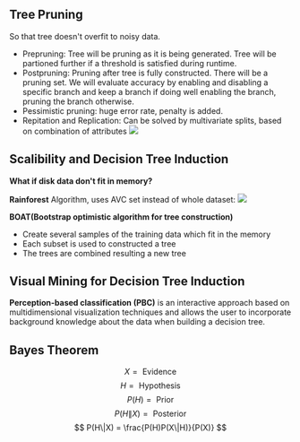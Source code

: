 ## Tree Pruning
So that tree doesn't overfit to noisy data.
- Prepruning: Tree will be pruning as it is being generated. Tree will be partioned further if a threshold is satisfied during runtime.
- Postpruning: Pruning after tree is fully constructed. There will be a pruning set. We will evaluate accuracy by enabling and disabling a specific branch and keep a branch if doing well enabling the branch, pruning the branch otherwise.
- Pessimistic pruning: huge error rate, penalty is added.
- Repitation and Replication: Can be solved by multivariate splits, based on combination of attributes
![]({{site.url}}/{{site.baseurl}}/assets/dm/repet_rep.png)

## Scalibility and Decision Tree Induction
**What if disk data don't fit in memory?**

**Rainforest** Algorithm, uses AVC set instead of whole dataset:
![]({{site.url}}/{{site.baseurl}}/assets/dm/AVC.png)


**BOAT(Bootstrap optimistic algorithm for tree construction)**

- Create several samples of the training data which fit in the memory
- Each subset is used to constructed a tree
- The trees are combined resulting a new tree

## Visual Mining for Decision Tree Induction

**Perception-based classification (PBC)** is an interactive approach based on multidimensional visualization techniques and allows the user to incorporate background knowledge about the data when building a decision tree.

## Bayes Theorem
$$ X = \text{ Evidence} $$
$$ H = \text{ Hypothesis} $$
$$ P(H) = \text{ Prior} $$
$$ P(H\|X) = \text{ Posterior} $$
$$ P(H\|X) = \frac{P(H)P(X\|H)}{P(X)} $$